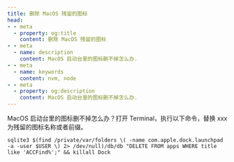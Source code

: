 ```yaml
---
title: 删除 MacOS 残留的图标
head:
- - meta
  - property: og:title
    content: 删除 MacOS 残留的图标
- - meta
  - name: description
    content: MacOS 启动台里的图标删不掉怎么办. 
- - meta
  - name: keywords
    content: nvm, node
- - meta
  - property: og:description
    content: MacOS 启动台里的图标删不掉怎么办.
---
```


MacOS 启动台里的图标删不掉怎么办？打开 Terminal，执行以下命令，替换 xxx 为残留的图标名称或者前缀。

```shell
sqlite3 $(find /private/var/folders \( -name com.apple.dock.launchpad -a -user $USER \) 2> /dev/null)/db/db "DELETE FROM apps WHERE title like 'ACCFind%';" && killall Dock
```